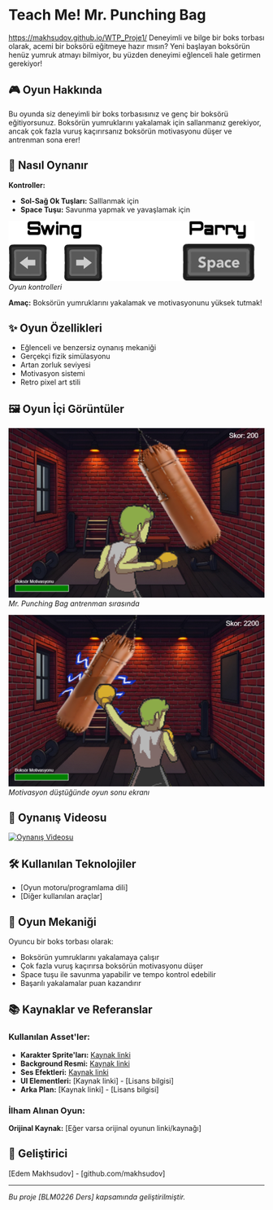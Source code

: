 # Teach Me! Mr. Punching Bag

https://makhsudov.github.io/WTP_Proje1/
Deneyimli ve bilge bir boks torbası olarak, acemi bir boksörü eğitmeye hazır mısın? Yeni başlayan boksörün henüz yumruk atmayı bilmiyor, bu yüzden deneyimi eğlenceli hale getirmen gerekiyor!

## 🎮 Oyun Hakkında

Bu oyunda siz deneyimli bir boks torbasısınız ve genç bir boksörü eğitiyorsunuz. Boksörün yumruklarını yakalamak için sallanmanız gerekiyor, ancak çok fazla vuruş kaçırırsanız boksörün motivasyonu düşer ve antrenman sona erer!

## 🥊 Nasıl Oynanır

**Kontroller:**
- **Sol-Sağ Ok Tuşları:** Salllanmak için
- **Space Tuşu:** Savunma yapmak ve yavaşlamak için

![Kontrol Tuşları](image/tuslar.png)
*Oyun kontrolleri*

**Amaç:** Boksörün yumruklarını yakalamak ve motivasyonunu yüksek tutmak!

## ✨ Oyun Özellikleri

- Eğlenceli ve benzersiz oynanış mekaniği
- Gerçekçi fizik simülasyonu
- Artan zorluk seviyesi
- Motivasyon sistemi
- Retro pixel art stili

## 🖼️ Oyun İçi Görüntüler

![Ana Oynanış](image/screenshot1.png)
*Mr. Punching Bag antrenman sırasında*

![Oyun Sonu](image/screenshot2.png)
*Motivasyon düştüğünde oyun sonu ekranı*

## 🎥 Oynanış Videosu

[![Oynanış Videosu](https://img.youtube.com/vi/VIDEO_ID/0.jpg)](https://www.youtube.com/watch?v=VIDEO_ID)

## 🛠️ Kullanılan Teknolojiler

- [Oyun motoru/programlama dili]
- [Diğer kullanılan araçlar]

## 🎯 Oyun Mekaniği

Oyuncu bir boks torbası olarak:
- Boksörün yumruklarını yakalamaya çalışır
- Çok fazla vuruş kaçırırsa boksörün motivasyonu düşer
- Space tuşu ile savunma yapabilir ve tempo kontrol edebilir
- Başarılı yakalamalar puan kazandırır

## 📚 Kaynaklar ve Referanslar

### Kullanılan Asset'ler:

- **Karakter Sprite'ları:** [Kaynak linki](https://salut-c-leo.itch.io/mr-punching-bag)
- **Background Resmi:** [Kaynak linki](https://deepai.org/machine-learning-model/text2img)
- **Ses Efektleri:** [Kaynak linki](https://pixabay.com/)  
- **UI Elementleri:** [Kaynak linki] - [Lisans bilgisi]
- **Arka Plan:** [Kaynak linki] - [Lisans bilgisi]

### İlham Alınan Oyun:
**Orijinal Kaynak:** [Eğer varsa orijinal oyunun linki/kaynağı]

## 👤 Geliştirici

[Edem Makhsudov] - [github.com/makhsudov]

---
*Bu proje [BLM0226 Ders] kapsamında geliştirilmiştir.*
